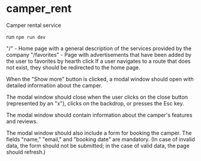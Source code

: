 # camper_rent
Camper rental service

run ``npm run dev``


"/" - Home page with a general description of the services provided by the company
"/favorites" - Page with advertisements that have been added by the user to favorites by hearth click
If a user navigates to a route that does not exist, they should be redirected to the home page.

When the "Show more" button is clicked, a modal window should open with detailed information about the camper.

The modal window should close when the user clicks on the close button (represented by an "x"), clicks on the backdrop, or presses the Esc key.

The modal window should contain information about the camper's features and reviews.

The modal window should also include a form for booking the camper. The fields "name," "email," and "booking date" are mandatory. (In case of invalid data, the form should not be submitted; in the case of valid data, the page should refresh.)
